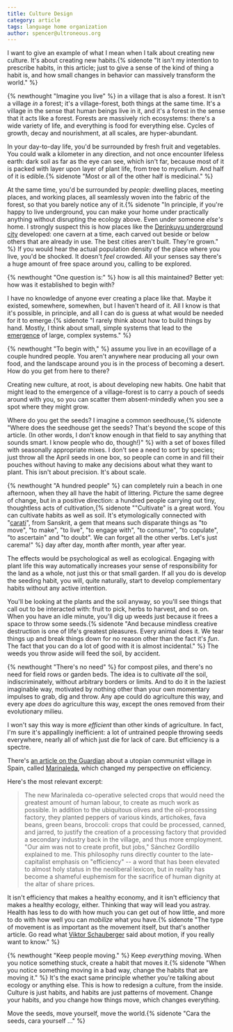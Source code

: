 ```yaml
---
title: Culture Design
category: article
tags: language home organization
author: spencer@ultroneous.org
---
```


I want to give an example of what I mean when I talk about creating new culture. It's about creating new habits.{% sidenote "It isn't my intention to prescribe habits, in this article; just to give a sense of the kind of thing a habit is, and how small changes in behavior can massively transform the world." %}

{% newthought "Imagine you live" %} in a village that is also a forest. It isn't a village *in* a forest; it's a village-forest, both things at the same time. It's a village in the sense that human beings live in it, and it's a forest in the sense that it acts like a forest. Forests are massively rich ecosystems: there's a wide variety of life, and everything is food for everything else. Cycles of growth, decay and nourishment, at all scales, are hyper-abundant.

In your day-to-day life, you'd be surrounded by fresh fruit and vegetables. You could walk a kilometer in any direction, and not once encounter lifeless earth: dark soil as far as the eye can see, which isn't far, because most of it is packed with layer upon layer of plant life, from tree to mycelium. And half of it is edible.{% sidenote "Most or all of the other half is medicinal." %}

At the same time, you'd be surrounded by *people*: dwelling places, meeting places, and working places, all seamlessly woven into the fabric of the forest, so that you barely notice any of it.{% sidenote "In principle, if you're happy to live underground, you can make your home under practically anything without disrupting the ecology above. Even under someone *else's* home. I strongly suspect this is how places like the [Derinkuyu underground city](https://en.wikipedia.org/wiki/Derinkuyu_underground_city) developed: one cavern at a time, each carved out beside or below others that are already in use. The best cities aren't built. They're grown." %} If you would hear the actual population density of the place where you live, you'd be shocked. It doesn't *feel* crowded. All your senses say there's a huge amount of free space around you, calling to be explored.

{% newthought "One question is:" %} how is all this maintained? Better yet: how was it established to begin with?

I have no knowledge of anyone ever creating a place like that. Maybe it existed, somewhere, somewhen, but I haven't heard of it. All I know is that it's possible, in principle, and all I can do is guess at what would be needed for it to emerge.{% sidenote "I rarely think about how to build things by hand. Mostly, I think about small, simple systems that lead to the [emergence](https://en.wikipedia.org/wiki/Emergence) of large, complex systems." %}

{% newthought "To begin with," %} assume you live in an ecovillage of a couple hundred people. You aren't anywhere near producing all your own food, and the landscape around you is in the process of becoming a desert. How do you get from here to there?

Creating new culture, at root, is about developing new habits. One habit that might lead to the emergence of a village-forest is to carry a pouch of seeds around with you, so you can scatter them absent-mindedly when you see a spot where they might grow.

Where do you get the seeds? I imagine a common seedhouse,{% sidenote "Where does the seedhouse get the seeds? That's beyond the scope of this article. (In other words, I don't know enough in that field to say anything that sounds smart. I know people who do, though!)" %} with a set of boxes filled with seasonally appropriate mixes. I don't see a need to sort by species; just throw all the April seeds in one box, so people can come in and fill their pouches without having to make any decisions about what they want to plant. This isn't about precision. It's about scale.

{% newthought "A hundred people" %} can completely ruin a beach in one afternoon, when they all have the habit of littering. Picture the same degree of change, but in a positive direction: a hundred people carrying out tiny, thoughtless acts of cultivation,{% sidenote "\"Cultivate\" is a great word. You can cultivate habits as well as soil. It's etymologically connected with \"[carati](https://en.wiktionary.org/wiki/%E0%A4%9A%E0%A4%B0%E0%A4%A4%E0%A4%BF#Sanskrit)\", from Sanskrit, a gem that means such disparate things as \"to move\", \"to make\", \"to live\", \"to engage with\", \"to consume\", \"to copulate\", \"to ascertain\" and \"to doubt\". We can forget all the other verbs. Let's just carema!" %} day after day, month after month, year after year.

The effects would be psychological as well as ecological. Engaging with plant life this way automatically increases your sense of responsibility for the land as a whole, not just this or that small garden. If all you do is develop the seeding habit, you will, quite naturally, start to develop complementary habits without any active intention.

You'll be looking at the plants and the soil anyway, so you'll see things that call out to be interacted with: fruit to pick, herbs to harvest, and so on. When you have an idle minute, you'll dig up weeds just because it frees a space to throw some seeds.{% sidenote "And because mindless creative destruction is one of life's greatest pleasures. Every animal does it. We tear things up and break things down for no reason other than the fact it's *fun*. The fact that you can do a lot of good with it is almost incidental." %} The weeds you throw aside will feed the soil, by accident.

{% newthought "There's no need" %} for compost piles, and there's no need for field rows or garden beds. The idea is to cultivate *all* the soil, indiscriminately, without arbitrary borders or limits. And to do it in the laziest imaginable way, motivated by nothing other than your own momentary impulses to grab, dig and throw. Any ape could do agriculture this way, and every ape *does* do agriculture this way, except the ones removed from their evolutionary milieu.

I won't say this way is more *efficient* than other kinds of agriculture. In fact, I'm sure it's appallingly inefficient: a lot of untrained people throwing seeds everywhere, nearly all of which just die for lack of care. But efficiency is a spectre. 

There's [an article on the Guardian](https://www.theguardian.com/world/2013/oct/20/marinaleda-spanish-communist-village-utopia) about a utopian communist village in Spain, called [Marinaleda](https://en.wikipedia.org/wiki/Marinaleda), which changed my perspective on efficiency.

Here's the most relevant excerpt:

> The new Marinaleda co-operative selected crops that would need the greatest amount of human labour, to create as much work as possible. In addition to the ubiquitous olives and the oil-processing factory, they planted peppers of various kinds, artichokes, fava beans, green beans, broccoli: crops that could be processed, canned, and jarred, to justify the creation of a processing factory that provided a secondary industry back in the village, and thus more employment. "Our aim was not to create profit, but jobs," Sánchez Gordillo explained to me. This philosophy runs directly counter to the late-capitalist emphasis on "efficiency" -- a word that has been elevated to almost holy status in the neoliberal lexicon, but in reality has become a shameful euphemism for the sacrifice of human dignity at the altar of share prices.

It isn't efficiency that makes a healthy economy, and it isn't efficiency that makes a healthy ecology, either. Thinking that way will lead you astray. Health has less to do with how much you can get out of how little, and more to do with how well you can *mobilize* what you have.{% sidenote "The type of movement is as important as the movement itself, but that's another article. Go read what [Viktor Schauberger](https://archive.org/details/TheWaterWizard) said about motion, if you really want to know." %}

{% newthought "Keep people moving." %} Keep *everything* moving. When you notice something stuck, create a habit that moves it.{% sidenote "When you notice something moving in a bad way, change the habits that are moving it." %} It's the exact same principle whether you're talking about ecology or anything else. This is how to redesign a culture, from the inside. Culture is just habits, and habits are just patterns of movement. Change your habits, and you change how things move, which changes everything.

Move the seeds, move yourself, move the world.{% sidenote "Cara the seeds, cara yourself ..." %}
